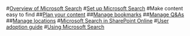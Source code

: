 #[Overview of Microsoft Search](overview-microsoft-search.md)
#[Set up Microsoft Search](setup-microsoft-search.md)
#Make content easy to find
##[Plan your content](plan-your-content.md)
##[Manage bookmarks](manage-bookmarks.md)
##[Manage Q&As](manage-qas.md)
##[Manage locations](manage-locations.md)
#[Microsoft Search in SharePoint Online](get-started-search-in-sharepoint-online.md)
#[User adoption guide](user-adoption-guide.md)
#[Using Microsoft Search](use/about-microsoft-search.md)